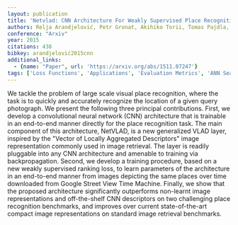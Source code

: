 ```yaml
---
layout: publication
title: 'Netvlad: CNN Architecture For Weakly Supervised Place Recognition'
authors: Relja Arandjelović, Petr Gronat, Akihiko Torii, Tomas Pajdla, Josef Sivic
conference: "Arxiv"
year: 2015
citations: 438
bibkey: arandjelović2015cnn
additional_links:
  - {name: "Paper", url: 'https://arxiv.org/abs/1511.07247'}
tags: ['Loss Functions', 'Applications', 'Evaluation Metrics', 'ANN Search', 'Learning Strategies']
---
```

We tackle the problem of large scale visual place recognition, where the task
is to quickly and accurately recognize the location of a given query
photograph. We present the following three principal contributions. First, we
develop a convolutional neural network (CNN) architecture that is trainable in
an end-to-end manner directly for the place recognition task. The main
component of this architecture, NetVLAD, is a new generalized VLAD layer,
inspired by the "Vector of Locally Aggregated Descriptors" image representation
commonly used in image retrieval. The layer is readily pluggable into any CNN
architecture and amenable to training via backpropagation. Second, we develop a
training procedure, based on a new weakly supervised ranking loss, to learn
parameters of the architecture in an end-to-end manner from images depicting
the same places over time downloaded from Google Street View Time Machine.
Finally, we show that the proposed architecture significantly outperforms
non-learnt image representations and off-the-shelf CNN descriptors on two
challenging place recognition benchmarks, and improves over current
state-of-the-art compact image representations on standard image retrieval
benchmarks.
